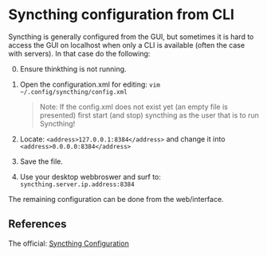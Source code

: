 # Syncthing configuration from CLI

Syncthing is generally configured from the GUI, but sometimes it is hard to access the GUI on localhost when only a CLI is available (often the case with servers). In that case do the following:

0. Ensure thinkthing is not running.

1. Open the configuration.xml for editing: `vim ~/.config/syncthing/config.xml`

    > Note: If the config.xml does not exist yet (an empty file is presented) first start (and stop) syncthing as the user that is to run Syncthing!

2. Locate: `<address>127.0.0.1:8384</address>` and change it into `<address>0.0.0.0:8384</address>`

3. Save the file.

4. Use your desktop webbroswer and surf to: `syncthing.server.ip.address:8384`
 
The remaining configuration can be done from the web/interface.


## References

The official: [Syncthing Configuration][1]


<!-- REFERENCES -->
[1]:https://docs.syncthing.net/users/config.html
